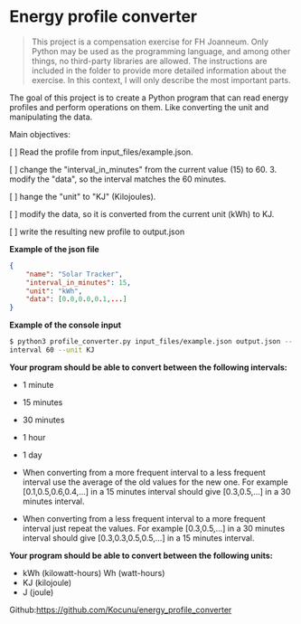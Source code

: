 # Energy profile converter
>This project is a compensation exercise for FH Joanneum. Only Python may be used as the programming language, and among other things, no third-party libraries are allowed. The instructions are included in the folder to provide more detailed information about the exercise. In this context, I will only describe the most important parts.

The goal of this project is to create a Python program that can read energy profiles and perform operations on them.
Like converting the unit and manipulating the data.

Main objectives:

[ ] Read the profile from input_files/example.json.

[ ] change the "interval_in_minutes" from the current value (15) to 60. 3. modify the "data", so the interval matches the 60 minutes.

[ ] hange the "unit" to "KJ" (Kilojoules).

[ ] modify the data, so it is converted from the current unit (kWh) to KJ.

[ ] write the resulting new profile to output.json


**Example of the json file**
```json
{
    "name": "Solar Tracker",
    "interval_in_minutes": 15,
    "unit": "kWh",
    "data": [0.0,0.0,0.1,...]
}
```
**Example of the console input** 
```bash
$ python3 profile_converter.py input_files/example.json output.json --
interval 60 --unit KJ
```

**Your program should be able to convert between the following intervals:**
* 1 minute 
* 15 minutes 
* 30 minutes 
* 1 hour
* 1 day


* When converting from a more frequent interval to a less frequent interval use the average of the old values for the new one. For example [0.1,0.5,0.6,0.4,...] in a 15 minutes interval should give [0.3,0.5,...] in a 30 minutes interval.

* When converting from a less frequent interval to a more frequent interval just repeat the values. For example [0.3,0.5,...] in a 30 minutes interval should give [0.3,0.3,0.5,0.5,...] in a 15 minutes interval.

**Your program should be able to convert between the following units:**
* kWh (kilowatt-hours) Wh (watt-hours)
* KJ (kilojoule)
* J (joule)

Github:https://github.com/Kocunu/energy_profile_converter
